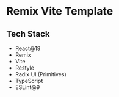 # Remix Vite Template

## Tech Stack
- React@19
- Remix
- Vite
- Restyle
- Radix UI (Primitives)
- TypeScript
- ESLint@9
